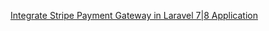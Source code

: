 <a href="https://www.positronx.io/integrate-stripe-payment-gateway-in-laravel-application/">Integrate Stripe Payment Gateway in Laravel 7|8 Application</a>
